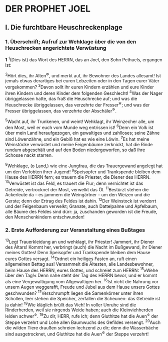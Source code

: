 # DER PROPHET JOEL

## I. Die furchtbare Heuschreckenplage

### 1. Überschrift; Aufruf zur Wehklage über die von den Heuschrecken angerichtete Verwüstung

__1__
<sup>1</sup>(Dies ist) das Wort des HERRN, das an Joel, den Sohn Pethuels, ergangen ist:

<sup>2</sup>Hört dies, ihr Alten<sup title="oder: Ältesten = Vorsteher">&#x2732;</sup>, und merkt auf, ihr Bewohner des Landes allesamt! Ist jemals etwas derartiges bei euren Lebzeiten oder in den Tagen eurer Väter vorgekommen?
<sup>3</sup>Davon sollt ihr euren Kindern erzählen und eure Kinder ihren Kindern und deren Kinder dem folgenden Geschlecht!
<sup>4</sup>Was der Nager übriggelassen hatte, das fraß die Heuschrecke auf; und was die Heuschrecke übriggelassen, das verzehrte der Fresser<sup title="oder: Hüpfer">&#x2732;</sup>; und was der Fresser übriggelassen, das verzehrte der Abschäler<sup title="oder: Schröter">&#x2732;</sup>.

<sup>5</sup>Wacht auf, ihr Trunkenen, und weint! Wehklagt, ihr Weinzecher alle, um den Most, weil er euch vom Munde weg entrissen ist!
<sup>6</sup>Denn ein Volk ist über mein Land heraufgezogen, ein gewaltiges und zahlloses; seine Zähne sind Löwenzähne, und ein Gebiß hat es wie eine Löwin.
<sup>7</sup>Es hat meine Weinstöcke verwüstet und meine Feigenbäume zerknickt, hat die Rinde rundum abgeschält und auf den Boden niedergeworfen, so daß ihre Schosse nackt starren.

<sup>8</sup>Wehklage, (o Land,) wie eine Jungfrau, die das Trauergewand angelegt hat um den Verlobten ihrer Jugend!
<sup>9</sup>Speisopfer und Trankspende bleiben dem Hause des HERRN fern; es trauern die Priester, die Diener des HERRN.
<sup>10</sup>Verwüstet ist das Feld, es trauert die Flur; denn vernichtet ist das Getreide, vertrocknet der Most, verwelkt das Öl.
<sup>11</sup>Bestürzt stehen die Ackerleute da – es jammern die Weingärtner – um den Weizen und die Gerste; denn der Ertrag des Feldes ist dahin.
<sup>12</sup>Der Weinstock ist verdorrt und der Feigenbaum verwelkt; Granate, auch Dattelpalme und Apfelbaum, alle Bäume des Feldes sind dürr: ja, zuschanden geworden ist die Freude, den Menschenkindern entschwunden!

### 2. Erste Aufforderung zur Veranstaltung eines Bußtages

<sup>13</sup>Legt Trauerkleidung an und wehklagt, ihr Priester! Jammert, ihr Diener des Altars! Kommt her, verbringt (auch) die Nacht im Bußgewand, ihr Diener meines Gottes! Denn Speisopfer und Trankspende bleiben dem Hause eures Gottes versagt.
<sup>14</sup>Ordnet ein heiliges Fasten an, ruft einen allgemeinen Bettag aus! Versammelt die Ältesten, alle Landesbewohner, beim Hause des HERRN, eures Gottes, und schreiet zum HERRN:
<sup>15</sup>»Wehe über den Tag!« Denn nahe steht der Tag des HERRN bevor, und er kommt als eine Vergewaltigung vom Allgewaltigen her.
<sup>16</sup>Ist nicht die Nahrung vor unsern Augen weggerafft, Freude und Jubel aus dem Hause unsers Gottes geschwunden?
<sup>17</sup>Verschrumpft liegen die Samenkörner unter ihren Schollen, leer stehen die Speicher, zerfallen die Scheunen: das Getreide ist ja dahin!
<sup>18</sup>Wie kläglich brüllt das Vieh! In voller Unruhe sind die Rinderherden, weil sie nirgends Weide haben; auch die Kleinviehherden leiden schwer<sup title="oder: verschmachten">&#x2732;</sup>.
<sup>19</sup>Zu dir, HERR, rufe ich; denn Gluthitze hat die Auen<sup title="= Oasen">&#x2732;</sup> der Steppe verzehrt und Lohe allen Baumwuchs des Gefildes versengt.
<sup>20</sup>Auch die wilden Tiere draußen schreien lechzend zu dir; denn die Wasserbäche sind ausgetrocknet, und Gluthitze hat die Auen<sup title="= Oasen">&#x2732;</sup> der Steppe verzehrt!